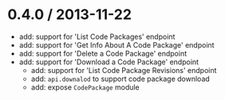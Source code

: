 0.4.0 / 2013-11-22
==================

  * add: support for 'List Code Packages' endpoint
  * add: support for 'Get Info About A Code Package' endpoint
  * add: support for 'Delete a Code Package' endpoint
  * add: support for 'Download a Code Package' endpoint
	* add: support for 'List Code Package Revisions' endpoint
	* add: `api.downalod` to support code package download
	* add: expose `CodePackage` module
